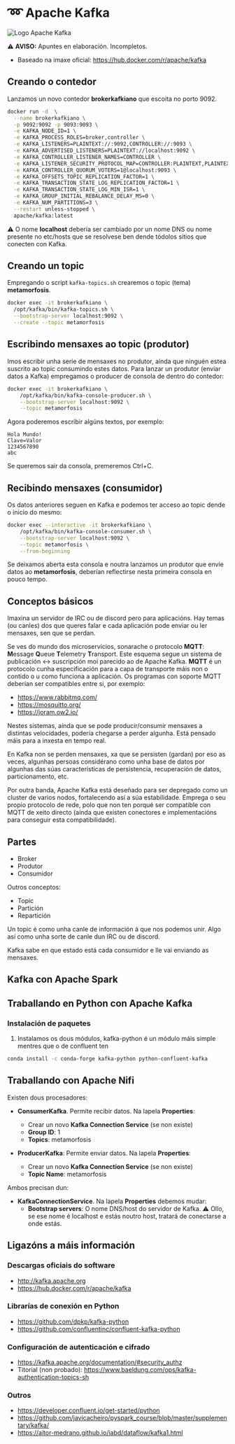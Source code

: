 # ➿ Apache Kafka

![Logo Apache Kafka](images/kafka/Apache_Kafka_logo.svg#derecha "Logo Apache Kafka")

⚠️ **AVISO:** Apuntes en elaboración. Incompletos.

- Baseado na imaxe oficial: <https://hub.docker.com/r/apache/kafka>

## Creando o contedor

Lanzamos un novo contedor **brokerkafkiano** que escoita no porto 9092.

``` bash
docker run -d  \
  --name brokerkafkiano \
  -p 9092:9092 -p 9093:9093 \
  -e KAFKA_NODE_ID=1 \
  -e KAFKA_PROCESS_ROLES=broker,controller \
  -e KAFKA_LISTENERS=PLAINTEXT://:9092,CONTROLLER://:9093 \
  -e KAFKA_ADVERTISED_LISTENERS=PLAINTEXT://localhost:9092 \
  -e KAFKA_CONTROLLER_LISTENER_NAMES=CONTROLLER \
  -e KAFKA_LISTENER_SECURITY_PROTOCOL_MAP=CONTROLLER:PLAINTEXT,PLAINTEXT:PLAINTEXT \
  -e KAFKA_CONTROLLER_QUORUM_VOTERS=1@localhost:9093 \
  -e KAFKA_OFFSETS_TOPIC_REPLICATION_FACTOR=1 \
  -e KAFKA_TRANSACTION_STATE_LOG_REPLICATION_FACTOR=1 \
  -e KAFKA_TRANSACTION_STATE_LOG_MIN_ISR=1 \
  -e KAFKA_GROUP_INITIAL_REBALANCE_DELAY_MS=0 \
  -e KAFKA_NUM_PARTITIONS=3 \
  --restart unless-stopped \
  apache/kafka:latest
```

⚠️ O nome **localhost** debería ser cambiado por un nome DNS ou nome presente no etc/hosts que se resolvese ben dende tódolos sitios que conecten con Kafka.


## Creando un topic

Empregando o script `kafka-topics.sh` crearemos o topic (tema) **metamorfosis**.

``` bash
docker exec -it brokerkafkiano \
  /opt/kafka/bin/kafka-topics.sh \
  --bootstrap-server localhost:9092 \
  --create --topic metamorfosis
```

## Escribindo mensaxes ao topic (produtor)

Imos escribir unha serie de mensaxes no produtor, aínda que ninguén estea suscrito ao topic consumindo estes datos. Para lanzar un produtor (enviar datos a Kafka) empregamos o producer de consola de dentro do contedor:

``` bash
docker exec -it brokerkafkiano \
	/opt/kafka/bin/kafka-console-producer.sh \
  	--bootstrap-server localhost:9092 \
	--topic metamorfosis
```
Agora poderemos escribir algúns textos, por exemplo:

```
Hola Mundo!
Clave=Valor
1234567890
abc
```

Se queremos sair da consola, premeremos Ctrl+C.

## Recibindo mensaxes (consumidor)

Os datos anteriores seguen en Kafka e podemos ter acceso ao topic dende o inicio do mesmo:

``` bash
docker exec --interactive -it brokerkafkiano \
	/opt/kafka/bin/kafka-console-consumer.sh \
	--bootstrap-server localhost:9092 \
	--topic metamorfosis \
	--from-beginning
```

Se deixamos aberta esta consola e noutra lanzamos un produtor que envíe datos ao **metamorfosis**, deberían reflectirse nesta primeira consola en pouco tempo.

## Conceptos básicos

Imaxina un servidor de IRC ou de discord pero para aplicacións. Hay temas (ou canles) dos que queres falar e cada aplicación pode enviar ou ler mensaxes, sen que se perdan.

Se ves do mundo dos microservicios, sonarache o protocolo **MQTT**: **M**essage **Q**ueue **T**elemetry **T**ransport. Este esquema segue un sistema de publicación &harr; suscripción moi parecido ao de Apache Kafka. **MQTT** é un protocolo cunha especificación para a capa de transporte máis non o contido o u como funciona a aplicación. Os programas con soporte MQTT deberían ser compatibles entre si, por exemplo:

- <https://www.rabbitmq.com/>
- <https://mosquitto.org/>
- <https://joram.ow2.io/>

Nestes sistemas, aínda que se pode producir/consumir mensaxes a distintas velocidades, podería chegarse a perder algunha. Está pensado máis para a inxesta en tempo real.

En Kafka non se perden mensaxes, xa que se persisten (gardan) por eso as veces, algunhas persoas considérano como unha base de datos por algunhas das súas características de persistencia, recuperación de datos, particionamento, etc.

Por outra banda, Apache Kafka está deseñado para ser depregado como un cluster de varios nodos, fortalecendo así a súa estabilidade. Emprega o seu propio protocolo de rede, polo que non ten porqué ser compatible con MQTT de xeito directo (aínda que existen conectores e implementacións para conseguir esta compatibilidade).

## Partes

- Broker
- Produtor
- Consumidor

Outros conceptos:

- Topic
- Partición
- Repartición

Un topic é como unha canle de información á que nos podemos unir. Algo así como unha sorte de canle dun IRC ou de discord.

Kafka sabe en que estado está cada consumidor e lle vai enviando as mensaxes.


## Kafka con Apache Spark

## Traballando en Python con Apache Kafka


### Instalación de paquetes

1) Instalamos os dous módulos, kafka-python é un módulo máis simple mentres que o de confluent ten 

``` bash
conda install -c conda-forge kafka-python python-confluent-kafka
```
## Traballando con Apache Nifi

Existen dous procesadores:

- **ConsumerKafka**. Permite recibir datos. Na lapela **Properties**:
    - Crear un novo **Kafka Connection Service** (se non existe)
    - **Group ID**: 1
    - **Topics**: metamorfosis

- **ProducerKafka**: Permite enviar datos. Na lapela **Properties**:
    - Crear un novo **Kafka Connection Service** (se non existe)
    - **Topic Name**: metamorfosis

Ambos precisan dun:

- **KafkaConnectionService**. Na lapela **Properties** debemos mudar:
    - **Bootstrap servers**: O nome DNS/host do servidor de Kafka. ⚠️ Ollo, se ese nome é localhost e estás noutro host, tratará de conectarse a onde estás.


## Ligazóns a máis información

### Descargas oficiais do software
- <http://kafka.apache.org>
- <https://hub.docker.com/r/apache/kafka>

### Librarías de conexión en Python
- <https://github.com/dpkp/kafka-python>
- <https://github.com/confluentinc/confluent-kafka-python>

### Configuración de autenticación e cifrado
- <https://kafka.apache.org/documentation/#security_authz>
- Titorial (non probado): <https://www.baeldung.com/ops/kafka-authentication-topics-sh>

### Outros
- <https://developer.confluent.io/get-started/python>
- <https://github.com/javicacheiro/pyspark_course/blob/master/supplementary/kafka/>
- <https://aitor-medrano.github.io/iabd/dataflow/kafka1.html>
